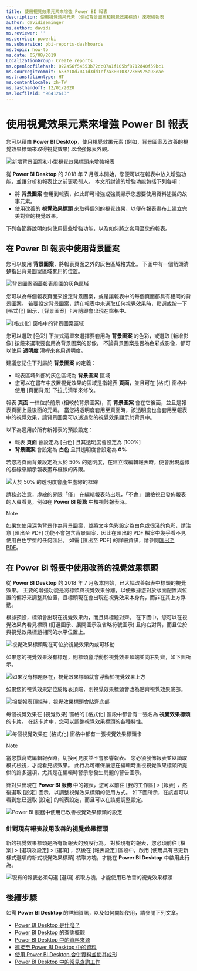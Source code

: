 ```yaml
---
title: 使用視覺效果元素來增強 Power BI 報表
description: 使用視覺效果元素 (例如背景圖案和視覺效果標頭) 來增強報表
author: davidiseminger
ms.author: davidi
ms.reviewer: ''
ms.service: powerbi
ms.subservice: pbi-reports-dashboards
ms.topic: how-to
ms.date: 05/08/2019
LocalizationGroup: Create reports
ms.openlocfilehash: 022a56f54553b72dc07a1f105bf8712d40f59bc1
ms.sourcegitcommit: 653e18d7041d3dd1cf7a38010372366975a98eae
ms.translationtype: HT
ms.contentlocale: zh-TW
ms.lasthandoff: 12/01/2020
ms.locfileid: "96412613"
---
```

# <a name="use-visual-elements-to-enhance-power-bi-reports"></a>使用視覺效果元素來增強 Power BI 報表

您可以藉由 **Power BI Desktop**，使用視覺效果元素 (例如，背景圖案及改善的視覺效果標頭來取得視覺效果) 以增強報表外觀。

![新增背景圖案和小型視覺效果標頭來增強報表](media/desktop-visual-elements-for-reports/visual-elements-for-reports_01.png)

從 **Power BI Desktop** 的 2018 年 7 月版本開始，您便可以在報表中放入增強功能，並讓分析和報表比之前更吸引人。 本文所討論的增強功能包括下列各項： 

* 將 **背景圖案** 套用到報表，如此即可增強或強調顯示您想要使用資料述說的故事元素。
* 使用改善的 **視覺效果標頭** 來取得個別的視覺效果，以便在報表畫布上建立完美對齊的視覺效果。 

下列各節將說明如何使用這些增強功能，以及如何將之套用至您的報表。

## <a name="using-wallpaper-in-power-bi-reports"></a>在 Power BI 報表中使用背景圖案

您可以使用 **背景圖案**，將報表頁面之外的灰色區域格式化。 下圖中有一個箭頭清楚指出背景圖案區域套用的位置。 

![背景圖案涵蓋報表周圍的灰色區域](media/desktop-visual-elements-for-reports/visual-elements-for-reports_02.png)

您可以為每個報表頁面來設定背景圖案，或是讓報表中的每個頁面都具有相同的背景圖案。 若要設定背景圖案，請在報表中未選取任何視覺效果時，點選或按一下 [格式化]  圖示，[背景圖案]  卡片隨即會出現在窗格中。

![[格式化] 窗格中的背景圖案區域](media/desktop-visual-elements-for-reports/visual-elements-for-reports_03.png)

您可以選取 [色彩]  下拉式清單來選擇要套用為 **背景圖案** 的色彩，或選取 [新增影像]  按鈕來選取要套用為背景圖案的影像。 不論背景圖案是否為色彩或影像，都可以使用 **透明度** 滑桿來套用透明度。

建議您記住下列屬於 **背景圖案** 的定義：

* 報表區域外部的灰色區域為 **背景圖案** 區域
* 您可以在畫布中放置視覺效果的區域是指報表 **頁面**，並且可在 [格式]  窗格中使用 [頁面背景]  下拉式清單來修改。

報表 **頁面** 一律位於前景 (相較於背景圖案)，而 **背景圖案** 會在它後面，並且是報表頁面上最後面的元素。 當您將透明度套用至頁面時，該透明度也會套用至報表中的視覺效果，讓背景圖案可以透過您的視覺效果顯示於背景中。

以下為適用於所有新報表的預設設定：

* 報表 **頁面** 會設定為 [白色]  且其透明度會設定為 [100%] 
* **背景圖案** 會設定為 **白色** 且其透明度會設定為 **0%**

若您將頁面背景設定為大於 50% 的透明度，在建立或編輯報表時，便會出現虛線的框線來顯示報表畫布框線的界限。 

![大於 50% 的透明度會產生虛線的框線](media/desktop-visual-elements-for-reports/visual-elements-for-reports_04.png)

請務必注意，虛線的界限「僅」  在編輯報表時出現，「不會」  讓檢視已發佈報表的人員看見，例如在 **Power BI 服務** 中檢視該報表時。

> [!NOTE]
> 如果您使用深色背景作為背景圖案，並將文字色彩設定為白色或很淺的色彩，請注意 [匯出至 PDF]  功能不會包含背景圖案，因此在匯出的 PDF 檔案中幾乎看不見使用白色字型的任何匯出。 如需 [匯出至 PDF]  的詳細資訊，請參閱[匯出至 PDF](desktop-export-to-pdf.md)。


## <a name="using-improved-visual-headers-in-power-bi-reports"></a>在 Power BI 報表中使用改善的視覺效果標頭

從 **Power BI Desktop** 的 2018 年 7 月版本開始，已大幅改善報表中標頭的視覺效果。 主要的增強功能是將標頭與視覺效果分離，以便根據您對於版面配置與位置的偏好來調整其位置，且標頭現在會出現在視覺效果本身內，而非在其上方浮動。 

根據預設，標頭會出現在視覺效果內，而且與標題對齊。 在下圖中，您可以在視覺效果內看見標頭 (釘選圖示、展開圖示及省略符號圖示) 且向右對齊，而且位於與視覺效果標題相同的水平位置上。

![視覺效果標頭現在可位於視覺效果內或可移動](media/desktop-visual-elements-for-reports/visual-elements-for-reports_05.png)

如果您的視覺效果沒有標題，則標頭會浮動於視覺效果頂端並向右對齊，如下圖所示。 

![如果沒有標題存在，視覺效果標頭就會浮動於視覺效果上方](media/desktop-visual-elements-for-reports/visual-elements-for-reports_07.png)

如果您的視覺效果定位於報表頂端，則視覺效果標頭會改為貼齊視覺效果底部。 

![相鄰報表頂端時，視覺效果標頭會貼齊底部](media/desktop-visual-elements-for-reports/visual-elements-for-reports_08.png)

每個視覺效果在 [視覺效果]  窗格的 [格式化]  區段中都會有一張名為 **視覺效果標頭** 的卡片。 在該卡片中，您可以調整視覺效果標頭的各種特性。

![每個視覺效果在 [格式化] 窗格中都有一張視覺效果標頭卡](media/desktop-visual-elements-for-reports/visual-elements-for-reports_09.png)

> [!NOTE]
> 當您撰寫或編輯報表時，切換可見度並不會影響報表。 您必須發佈報表並以讀取模式檢視，才能看見該效果。 此行為可確保讓您在編輯時重視視覺效果標頭所提供的許多選項，尤其是在編輯時警示您發生問題的警告圖示。

針對只出現在 **Power BI 服務** 中的報表，您可以前往 [我的工作區] > [報表]  ，然後選取 [設定]  圖示，以調整視覺效果標頭的使用方式。 如下圖所示，在該處可以看到您已選取 [設定]  的報表設定，而且可以在該處調整設定。

![Power BI 服務中使用已改善視覺效果標頭的設定](media/desktop-visual-elements-for-reports/visual-elements-for-reports_10.png)

### <a name="enabling-improved-visual-headers-for-existing-reports"></a>針對現有報表啟用改善的視覺效果標頭

新的視覺效果標頭是所有新報表的預設行為。 對於現有的報表，您必須前往 [檔案] > [選項及設定] > [選項]  ，然後在 [報表設定]  區段中，啟用 [使用具有已更新樣式選項的新式視覺效果標頭]  核取方塊，才能在 **Power BI Desktop** 中啟用此行為。

![現有的報表必須勾選 [選項] 核取方塊，才能使用已改善的視覺效果標頭](media/desktop-visual-elements-for-reports/visual-elements-for-reports_06.png)


## <a name="next-steps"></a>後續步驟
如需 **Power BI Desktop** 的詳細資訊，以及如何開始使用，請參閱下列文章。

* [Power BI Desktop 是什麼？](../fundamentals/desktop-what-is-desktop.md)
* [Power BI Desktop 的查詢概觀](../transform-model/desktop-query-overview.md)
* [Power BI Desktop 中的資料來源](../connect-data/desktop-data-sources.md)
* [連接至 Power BI Desktop 中的資料](../connect-data/desktop-connect-to-data.md)
* [使用 Power BI Desktop 合併資料並使其成形](../connect-data/desktop-shape-and-combine-data.md)
* [Power BI Desktop 中的常見查詢工作](../transform-model/desktop-common-query-tasks.md)   

